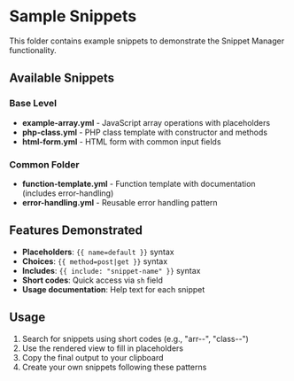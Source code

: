 # Sample Snippets

This folder contains example snippets to demonstrate the Snippet Manager functionality.

## Available Snippets

### Base Level
- **example-array.yml** - JavaScript array operations with placeholders
- **php-class.yml** - PHP class template with constructor and methods  
- **html-form.yml** - HTML form with common input fields

### Common Folder
- **function-template.yml** - Function template with documentation (includes error-handling)
- **error-handling.yml** - Reusable error handling pattern

## Features Demonstrated

- **Placeholders**: `{{ name=default }}` syntax
- **Choices**: `{{ method=post|get }}` syntax  
- **Includes**: `{{ include: "snippet-name" }}` syntax
- **Short codes**: Quick access via `sh` field
- **Usage documentation**: Help text for each snippet

## Usage

1. Search for snippets using short codes (e.g., "arr--", "class--")
2. Use the rendered view to fill in placeholders
3. Copy the final output to your clipboard
4. Create your own snippets following these patterns
